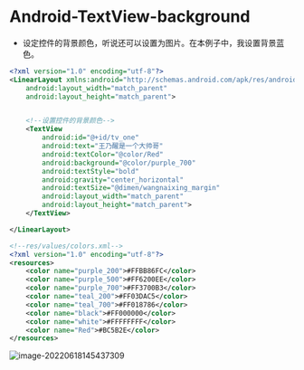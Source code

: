 # Android-TextView-background

- 设定控件的背景颜色，听说还可以设置为图片。在本例子中，我设置背景蓝色。	

```xml
<?xml version="1.0" encoding="utf-8"?>
<LinearLayout xmlns:android="http://schemas.android.com/apk/res/android"
    android:layout_width="match_parent"
    android:layout_height="match_parent">


    <!--设置控件的背景颜色-->
    <TextView
        android:id="@+id/tv_one"
        android:text="王乃醒是一个大帅哥"
        android:textColor="@color/Red"
        android:background="@color/purple_700"
        android:textStyle="bold"
        android:gravity="center_horizontal"
        android:textSize="@dimen/wangnaixing_margin"
        android:layout_width="match_parent"
        android:layout_height="match_parent">
    </TextView>

</LinearLayout>
```

```xml
<!--res/values/colors.xml-->
<?xml version="1.0" encoding="utf-8"?>
<resources>
    <color name="purple_200">#FFBB86FC</color>
    <color name="purple_500">#FF6200EE</color>
    <color name="purple_700">#FF3700B3</color>
    <color name="teal_200">#FF03DAC5</color>
    <color name="teal_700">#FF018786</color>
    <color name="black">#FF000000</color>
    <color name="white">#FFFFFFFF</color>
    <color name="Red">#BC5B2E</color>
</resources>
```

![image-20220618145437309](C:/Users/Administrator.DESKTOP-E0KTJ20/AppData/Roaming/Typora/typora-user-images/image-20220618145437309.png)